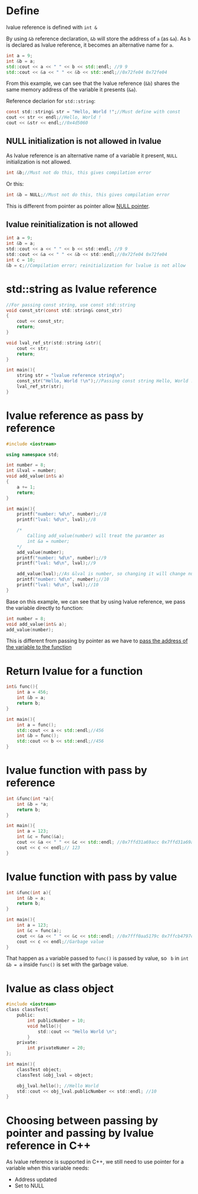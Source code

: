 # Define

lvalue reference is defined with ``int &``

By using ``&b`` reference declaration, ``&b`` will store the address of ``a`` (as ``&a``). As ``b`` is declared as lvalue reference, it becomes an alternative name for ``a``.

```cpp
int a = 9;
int &b = a;
std::cout << a << " " << b << std::endl; //9 9
std::cout << &a << " " << &b << std::endl;//0x72fe04 0x72fe04
```

From this example, we can see that the lvalue reference (``&b``) shares the same memory address of the variable it presents (``&a``).

Reference declarion for ``std::string``:

```c
const std::string& str = "Hello, World !";//Must define with const
cout << str << endl;//Hello, World !
cout << &str << endl;//0x4d5060
```

## NULL initialization is not allowed in lvalue
As lvalue reference is an alternative name of a variable it present, ``NULL`` initialization is not allowed.
```cpp
int &b;//Must not do this, this gives compilation error
```
Or this:
```cpp
int &b = NULL;//Must not do this, this gives compilation error
```
This is different from pointer as pointer allow [NULL pointer](https://github.com/TranPhucVinh/C/blob/master/Physical%20layer/Memory/Pointer/Types%20of%20pointer.md#null-pointer).
## lvalue reinitialization is not allowed
```c
int a = 9;
int &b = a;
std::cout << a << " " << b << std::endl; //9 9
std::cout << &a << " " << &b << std::endl;//0x72fe04 0x72fe04
int c = 10;
&b = c;//Compilation error; reinitialization for lvalue is not allow
```
# std::string as lvalue reference

```c
//For passing const string, use const std::string
void const_str(const std::string& const_str)
{
    cout << const_str;
    return;
}

void lval_ref_str(std::string &str){
    cout << str;
    return;
}

int main(){
    string str = "lvalue reference string\n";
    const_str("Hello, World !\n");//Passing const string Hello, World !
    lval_ref_str(str);
}
```

# lvalue reference as pass by reference

```cpp
#include <iostream>

using namespace std;

int number = 8;
int &lval = number;
void add_value(int& a)
{
	a += 1;
    return;
}

int main(){
    printf("number: %d\n", number);//8
    printf("lval: %d\n", lval);//8

    /*
        Calling add_value(number) will treat the paramter as
        int &a = number;
    */
    add_value(number);
    printf("number: %d\n", number);//9
    printf("lval: %d\n", lval);//9

    add_value(lval);//As &lval is number, so changing it will change number
    printf("number: %d\n", number);//10
    printf("lval: %d\n", lval);//10
}
```
Base on this example, we can see that by using lvalue reference, we pass the variable directly to function:
```c
int number = 8;
void add_value(int& a);
add_value(number);
```
This is different from passing by pointer as we have to [pass the address of the variable to the function](https://github.com/TranPhucVinh/C/blob/master/Physical%20layer/Memory/Pointer/Implementations.md#change-value-of-variable-by-pointer-in-a-function)

# Return lvalue for a function

```cpp
int& func(){
    int a = 456;
    int &b = a;
    return b;
}

int main(){
	int a = func();
	std::cout << a << std::endl;//456
    int &b = func();
    std::cout << b << std::endl;//456
}
```

# lvalue function with pass by reference

```cpp
int &func(int *a){
    int &b = *a;
    return b;
}

int main(){
    int a = 123;
    int &c = func(&a);
    cout << &a << " " << &c << std::endl; //0x7ffd31a69acc 0x7ffd31a69acc
    cout << c << endl;// 123
}
```

# lvalue function with pass by value

```cpp
int &func(int a){
    int &b = a;
    return b;
}

int main(){
    int a = 123;
    int &c = func(a);
    cout << &a << " " << &c << std::endl; //0x7fff0aa5179c 0x7ffcb4797cdc
    cout << c << endl;//Garbage value
}
```
That happen as ``a`` variable passed to ``func()`` is passed by value, so `` b`` in ``int &b = a`` inside ``func()`` is set with the garbage value.
# lvalue as class object

```c
#include <iostream>
class classTest{
	public:
		int publicNumber = 10;
		void hello(){
			std::cout << "Hello World \n";
		}
	private:
		int privateNumer = 20;
};

int main(){
	classTest object;
	classTest &obj_lval = object;

	obj_lval.hello(); //Hello World
	std::cout << obj_lval.publicNumber << std::endl; //10
}
```
# Choosing between passing by pointer and passing by lvalue reference in C++ 

As lvalue reference is supported in C++, we still need to use pointer for a variable when this variable needs:
* Address updated
* Set to NULL
